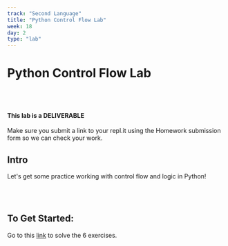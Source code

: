 ```yaml
---
track: "Second Language"
title: "Python Control Flow Lab"
week: 18
day: 2
type: "lab"
---
```


# Python Control Flow Lab

<br>
<br>

#### This lab is a DELIVERABLE

Make sure you submit a link to your repl.it using the Homework submission form so we can check your work.

## Intro

Let's get some practice working with control flow and logic in Python!

<br>
<br>

## To Get Started:

Go to this [link](https://replit.com/@laurenperez/Python-Control-Flow-Lab#main.py) to solve the 6 exercises.

<!-- Possible solutions are [here](https://repl.it/@DanielJS/Python-Control-Flow-Lab-Solutions), but do your best not to peek. -->

